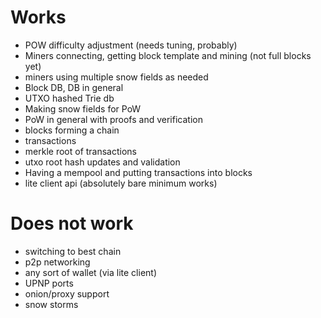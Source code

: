 # Works

* POW difficulty adjustment (needs tuning, probably)
* Miners connecting, getting block template and mining (not full blocks yet)
* miners using multiple snow fields as needed
* Block DB, DB in general
* UTXO hashed Trie db
* Making snow fields for PoW
* PoW in general with proofs and verification
* blocks forming a chain
* transactions
* merkle root of transactions
* utxo root hash updates and validation
* Having a mempool and putting transactions into blocks
* lite client api (absolutely bare minimum works)


# Does not work

* switching to best chain
* p2p networking
* any sort of wallet (via lite client)
* UPNP ports
* onion/proxy support
* snow storms



